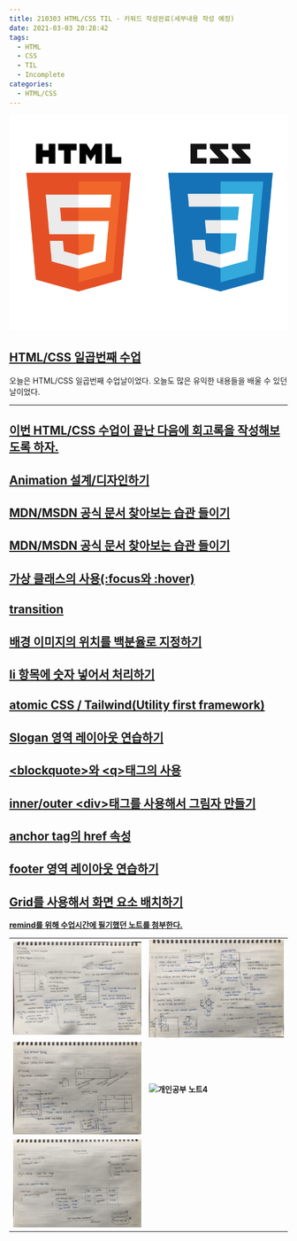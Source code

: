 ```yaml
---
title: 210303 HTML/CSS TIL - 키워드 작성완료(세부내용 작성 예정)
date: 2021-03-03 20:28:42
tags:
  - HTML
  - CSS
  - TIL
  - Incomplete
categories:
  - HTML/CSS
---
```


<div align="center">
  <img src="/images/post_images/html_css_logo.png" alt="HTML/CSS"/>
</div>

## <ins><b>HTML/CSS 일곱번째 수업</b></ins>

오늘은 HTML/CSS 일곱번째 수업날이었다. 오늘도 많은 유익한 내용들을 배울 수 있던 날이었다.

<hr/>

## <ins><b>이번 HTML/CSS 수업이 끝난 다음에 회고록을 작성해보도록 하자.</b></ins>

## <ins><b>Animation 설계/디자인하기</b></ins>

## <ins><b>MDN/MSDN 공식 문서 찾아보는 습관 들이기</b></ins>

## <ins><b>MDN/MSDN 공식 문서 찾아보는 습관 들이기</b></ins>

## <ins><b>가상 클래스의 사용(:focus와 :hover)</b></ins>

  <!-- more -->

## <ins><b>transition</b></ins>

## <ins><b>배경 이미지의 위치를 백분율로 지정하기</b></ins>

## <ins><b>li 항목에 숫자 넣어서 처리하기</b></ins>

## <ins><b>atomic CSS / Tailwind(Utility first framework)</b></ins>

## <ins><b>Slogan 영역 레이아웃 연습하기</b></ins>

## <ins><b>\<blockquote>와 \<q>태그의 사용</ins>

## <ins><b>inner/outer \<div>태그를 사용해서 그림자 만들기</b></ins>

## <ins><b>anchor tag의 href 속성</b></ins>

## <ins><b>footer 영역 레이아웃 연습하기</b></ins>

## <ins><b>Grid를 사용해서 화면 요소 배치하기</b></ins>

<ins><b>remind를 위해 수업시간에 필기했던 노트를 첨부한다. </b></ins>

<table>
  <tr>
    <td><img src="/images/post_images/210303_html_css_note1.png" alt="개인공부 노트1"></td>
    <td><img src="/images/post_images/210303_html_css_note2.png" alt="개인공부 노트2"></td>
  </tr>
  <tr>
    <td><img src="/images/post_images/210303_html_css_note3.png" alt="개인공부 노트3"></td>
    <td><img src="/images/post_images/210303_html_css_note4.png" alt="개인공부 노트4"></td>
  </tr>
  <tr>
    <td><img src="/images/post_images/210303_html_css_note5.png" alt="개인공부 노트5"></td>
  </tr>
</table>
